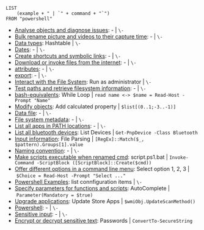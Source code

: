 
```dataview
LIST
    (example + " | `" + command + "`")
FROM "powershell"
```
-   [Analyse objects and diagnose issues](powershell/Analyse%20objects%20and%20diagnose%20issues.md): - | `\-`
-   [Bulk rename picture and videos to their capture time](powershell/Bulk%20rename%20picture%20and%20videos%20to%20their%20capture%20time.md): - | `\-`
-   [Data types](powershell/Data%20types.md): Hashtable | `\-`
-   [Dates](powershell/filesystem/Dates.md): - | `\-`
-   [Create shortcuts and symbolic links](powershell/filesystem/Create%20shortcuts%20and%20symbolic%20links.md): - | `\-`
-   [Download or invoke files from the internet](powershell/filesystem/Download%20or%20invoke%20files%20from%20the%20internet.md): - | `\-`
-   [attributes](powershell/filesystem/attributes.md): - | `\-`
-   [export](powershell/filesystem/export.md): - | `\-`
-   [Interact with the File System](powershell/filesystem/Interact%20with%20the%20File%20System.md): Run as administrator | `\-`
-   [Test paths and retrieve filesystem information](powershell/filesystem/Test%20paths%20and%20retrieve%20filesystem%20information.md): - | `\-`
-   [bash-equivalents](powershell/basics/bash-equivalents.md): While Loop | `read name <-> $name = Read-Host -Prompt "Name"`
-   [Modify objects](powershell/basics/Modify%20objects.md): Add calculated property | `$list[(0..1;-3..-1)]`
-   [Data file](powershell/Data%20file.md): - | `\-`
-   [File system metadata](powershell/File%20system%20metadata.md): - | `\-`
-   [List all apps in PATH locations](powershell/List%20all%20apps%20in%20PATH%20locations.md): - | `\-`
-   [List all bluetooth devices](powershell/List%20all%20bluetooth%20devices.md): List Devices | `Get-PnpDevice -Class Bluetooth`
-   [Input information](powershell/Input%20information.md): File Parsing | `[RegEx]::Match($_, $pattern).Groups[1].value`
-   [Naming convention](powershell/Naming%20convention.md): - | `\-`
-   [Make scripts executable when renamed cmd](powershell/Make%20scripts%20executable%20when%20renamed%20cmd.md): script.ps1.bat | `Invoke-Command -ScriptBlock ([ScriptBlock]::Create($cmd))`
-   [Offer different options in a command line menu](powershell/Offer%20different%20options%20in%20a%20command%20line%20menu.md): Select option 1, 2, 3 | `$Choice = Read-Host -Prompt "Select ..."`
-   [Powershell Examples](powershell/Powershell%20Examples.md): list connfiguration items | `\-`
-   [Specify parameters for functions and scripts](powershell/Specify%20parameters%20for%20functions%20and%20scripts.md): AutoComplete | `Parameter(Mandatory = $true)`
-   [Upgrade applications](powershell/Upgrade%20applications.md): Update Store Apps | `$wmiObj.UpdateScanMethod()`
-   [Powershell](Powershell.md): - | `\-`
-   [Sensitive input](powershell/Sensitive%20input.md): - | `\-`
-   [Encrypt or decrypt sensitive text](powershell/Encrypt%20or%20decrypt%20sensitive%20text.md): Passwords | `ConvertTo-SecureString`